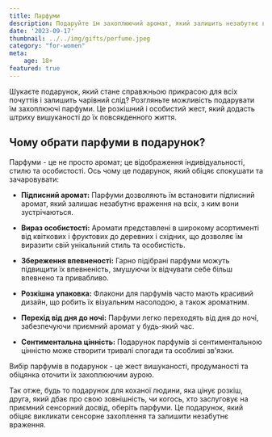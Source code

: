 ```yaml
---
title: Парфуми
description: Подаруйте їм захоплюючий аромат, який залишить незабутнє враження.
date: '2023-09-17'
thumbnail: ../../img/gifts/perfume.jpeg
category: "for-women"
meta:
    age: 18+
featured: true
---
```

Шукаєте подарунок, який стане справжньою прикрасою для всіх почуттів і залишить чарівний слід? Розгляньте можливість подарувати їм захоплюючі парфуми. Це розкішний і особистий жест, який додасть штриху вишуканості до їх повсякденного життя.

## Чому обрати парфуми в подарунок?

Парфуми - це не просто аромат; це відображення індивідуальності, стилю та особистості. Ось чому це подарунок, який обіцяє спокушати та зачаровувати:

- **Підписний аромат:** Парфуми дозволяють їм встановити підписний аромат, який залишає незабутнє враження на всіх, з ким вони зустрічаються.

- **Вираз особистості:** Аромати представлені в широкому асортименті від квіткових і фруктових до деревних і східних, що дозволяє їм виразити свій унікальний стиль та особистість.

- **Збереження впевненості:** Гарно підібрані парфуми можуть підвищити їх впевненість, змушуючи їх відчувати себе більш впевнено та привабливо.

- **Розкішна упаковка:** Флакони для парфумів часто мають красивий дизайн, що робить їх візуальним насолодою, а також ароматним.

- **Перехід від дня до ночі:** Парфуми легко переходять від дня до ночі, забезпечуючи приємний аромат у будь-який час.

- **Сентиментальна цінність:** Подарунок парфумів зі сентиментальною цінністю може створити тривалі спогади та особливі зв'язки.

Вибір парфумів в подарунок - це жест вишуканості, продуманості та обіцянка оточити їх захоплюючим аурою.

Так отже, будь то подарунок для коханої людини, яка цінує розкіш, друга, який дбає про свою зовнішність, чи когось, хто заслуговує на приємний сенсорний досвід, оберіть парфуми. Це подарунок, який обіцяє викликати сенсорне захоплення та залишити незабутнє враження.
